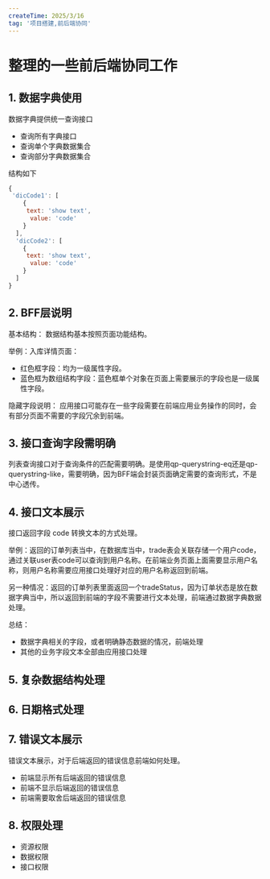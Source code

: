 ```yaml
---
createTime: 2025/3/16
tag: '项目搭建,前后端协同'
---
```

# 整理的一些前后端协同工作

## 1. 数据字典使用

数据字典提供统一查询接口

* 查询所有字典接口
* 查询单个字典数据集合
* 查询部分字典数据集合

结构如下

```js
{
 'dicCode1': [
    {
     text: 'show text',
      value: 'code'
    }
  ],
  'dicCode2': [
    {
     text: 'show text',
      value: 'code'
    }
  ]
}
```

## 2. BFF层说明

基本结构：
数据结构基本按照页面功能结构。

举例：入库详情页面：

* 红色框字段：均为一级属性字段。
* 蓝色框为数组结构字段：蓝色框单个对象在页面上需要展示的字段也是一级属性字段。

隐藏字段说明：
应用接口可能存在一些字段需要在前端应用业务操作的同时，会有部分页面不需要的字段冗余到前端。

## 3. 接口查询字段需明确

列表查询接口对于查询条件的匹配需要明确。是使用qp-querystring-eq还是qp-querystring-like，需要明确，因为BFF端会封装页面确定需要的查询形式，不是中心透传。

## 4. 接口文本展示

接口返回字段 code 转换文本的方式处理。

举例：返回的订单列表当中，在数据库当中，trade表会关联存储一个用户code，通过关联user表code可以查询到用户名称。在前端业务页面上面需要显示用户名称，则用户名称需要应用接口处理好对应的用户名称返回到前端。

另一种情况：返回的订单列表里面返回一个tradeStatus，因为订单状态是放在数据字典当中，所以返回到前端的字段不需要进行文本处理，前端通过数据字典数据处理。

总结：

* 数据字典相关的字段，或者明确静态数据的情况，前端处理
* 其他的业务字段文本全部由应用接口处理

## 5. 复杂数据结构处理

## 6. 日期格式处理

## 7. 错误文本展示

错误文本展示，对于后端返回的错误信息前端如何处理。

* 前端显示所有后端返回的错误信息
* 前端不显示后端返回的错误信息
* 前端需要取舍后端返回的错误信息

## 8. 权限处理

* 资源权限
* 数据权限
* 接口权限
